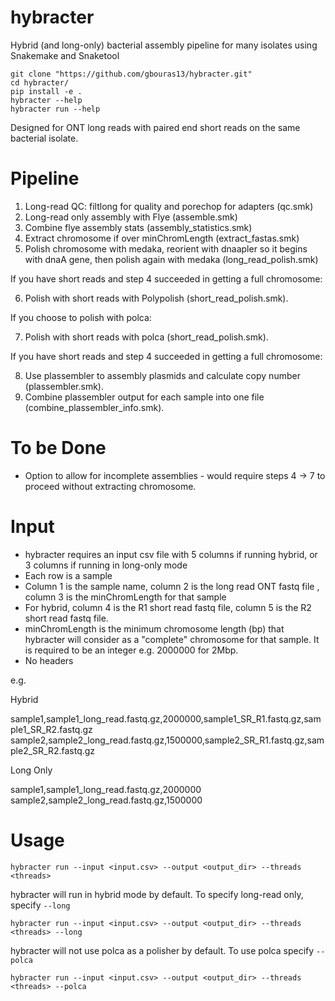 # hybracter
Hybrid (and long-only) bacterial assembly pipeline for many isolates using Snakemake and Snaketool

```
git clone "https://github.com/gbouras13/hybracter.git"
cd hybracter/
pip install -e .
hybracter --help
hybracter run --help
```

Designed for ONT long reads with paired end short reads on the same bacterial isolate.

Pipeline
==========

1. Long-read QC: filtlong for quality and porechop for adapters (qc.smk)
2. Long-read only assembly with Flye (assemble.smk)
3. Combine flye assembly stats (assembly_statistics.smk)
4. Extract chromosome if over minChromLength (extract_fastas.smk)
5. Polish chromosome with medaka, reorient with dnaapler so it begins with dnaA gene, then polish again with medaka (long_read_polish.smk)

If you have short reads and step 4 succeeded in getting a full chromosome:

6. Polish with short reads with Polypolish (short_read_polish.smk).

If you choose to polish with polca:

7. Polish with short reads with polca (short_read_polish.smk).

If you have short reads and step 4 succeeded in getting a full chromosome:

8. Use plassembler to assembly plasmids and calculate copy number (plassembler.smk).
9. Combine plassembler output for each sample into one file (combine_plassembler_info.smk).

To be Done
=========

* Option to allow for incomplete assemblies - would require steps 4 -> 7 to proceed without extracting chromosome.

Input
=======

* hybracter requires an input csv file with 5 columns if running hybrid, or 3 columns if running in long-only mode
* Each row is a sample
* Column 1 is the sample name, column 2 is the long read ONT fastq file , column 3 is the minChromLength for that sample
* For hybrid, column 4 is the R1 short read fastq file, column 5 is the R2 short read fastq file.
* minChromLength is the minimum chromosome length (bp) that hybracter will consider as a "complete" chromosome for that sample. It is required to be an integer e.g. 2000000 for 2Mbp. 
* No headers

e.g.

Hybrid

sample1,sample1_long_read.fastq.gz,2000000,sample1_SR_R1.fastq.gz,sample1_SR_R2.fastq.gz
sample2,sample2_long_read.fastq.gz,1500000,sample2_SR_R1.fastq.gz,sample2_SR_R2.fastq.gz

Long Only 

sample1,sample1_long_read.fastq.gz,2000000
sample2,sample2_long_read.fastq.gz,1500000


Usage
=======

```
hybracter run --input <input.csv> --output <output_dir> --threads <threads> 
```

hybracter will run in hybrid mode by default. To specify long-read only, specify `--long`

```
hybracter run --input <input.csv> --output <output_dir> --threads <threads> --long
```

hybracter will not use polca as a polisher by default. To use polca specify `--polca`

```
hybracter run --input <input.csv> --output <output_dir> --threads <threads> --polca
```